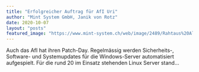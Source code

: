 ```yaml
---
title: "Erfolgreicher Auftrag für AfI Uri"
author: "Mint System GmbH, Janik von Rotz"
date: 2020-10-07
layout: "posts"
featured_image: "https://www.mint-system.ch/web/image/2489/Rahtaus%20Altdorf.jpg"
---
```


Auch das AfI hat ihren Patch-Day. Regelmässig werden Sicherheits-, Software- und Systemupdates für die Windows-Server automatisiert aufgespielt. Für die rund 20 im Einsatz stehenden Linux Server stand...


